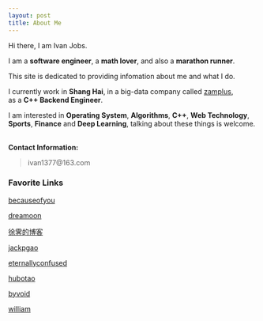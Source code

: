 ```yaml
---
layout: post 
title: About Me
---
```


Hi there, I am Ivan Jobs.

I am a <b>software engineer</b>, a <b>math lover</b>, and also a <b>marathon runner</b>.

This site is dedicated to providing infomation about me and what I do.

I currently work in **Shang Hai**, in a big-data company called [zamplus](http://www.zamplus.com/),<br/>
as a <b>C++ Backend Engineer</b>.

I am interested in <b>Operating System</b>, <b>Algorithms</b>, <b>C++</b>, <b>Web Technology</b>, <b>Sports</b>, <b>Finance</b> and <b>Deep Learning</b>, talking about these things is welcome.

<p><br /><b>Contact Information:</b></p>
<blockquote>
ivan1377@163.com
</blockquote>

### Favorite Links
[becauseofyou](http://problem-solving.cn/)

[dreamoon](https://dreamoon4.blogspot.com/)

[徐霁的博客](http://www.xuji.pro/)

[jackpgao](https://jackpgao.github.io/)

[eternallyconfused](http://eternallyconfuzzled.com/)

[hubotao](http://amber.botao.hu/)

[byvoid](https://www.byvoid.com/)

[william](http://www.williamfiset.com/)
